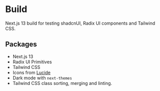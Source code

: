 # Build

Next.js 13 build for testing shadcnUI, Radix UI components and Tailwind CSS.

## Packages

- Next.js 13
- Radix UI Primitives
- Tailwind CSS
- Icons from [Lucide](https://lucide.dev)
- Dark mode with `next-themes`
- Tailwind CSS class sorting, merging and linting.

